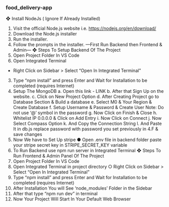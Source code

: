 ### food_delivery-app
❖ Install NodeJs ( Ignore If Already Installed)
1. Visit the official Node.js website i.e.
https://nodejs.org/en/download/
2. Download the Node.js installer
3. Run the installer.
4. Follow the prompts in the installer.
—First Run Backend then Frontend & Admin—
❖ Steps To Setup Backend Of The Project
1. Open Project Folder In VS Code
2. Open Integrated Terminal
- Right Click on Sidebar > Select “Open In Integrated
Terminal”
3. Type “npm install” and press Enter and Wait for
Installation to be completed (requires Internet)
4. Setup The MongoDB
a. Open this link - LINK
b. After that Sign Up on the website.
c. Click on New Project Option
d. After Creating Project go to Database Section &
Build a database
e. Select M0 & Your Region & Create Database
f. Setup Username & Password & Create User
Note: Do not use ‘@’ symbol in the password
g. Now Click on Finish & Close
h. Whitelist IP 0.0.0.0 & Click on Add Entry
i. Now Click on Connect
j. Now Select Compass Option
k. And Copy the Connection String
l. And Paste It in db.js replace password with password
you set previously in 4.F & save changes
5. Now We have to Set Up stripe
● Open .env file in backend folder paste your stripe secret
key in STRIPE_SECRET_KEY variable
6. To Run Backend use npm run server in Integrated Terminal
❖ Steps To Run Frontend & Admin Panel Of The Project
1. Open Project Folder In VS Code
2. Open Integrated Terminal in project directory
○ Right Click on Sidebar > Select “Open In Integrated
Terminal”
3. Type “npm install” and press Enter and Wait for
Installation to be completed (requires Internet)
4. After Installation You will See ‘node_modules’ Folder in
the Sidebar
5. After that type “npm run dev” in terminal
6. Now Your Project Will Start In Your Default Web Browser
